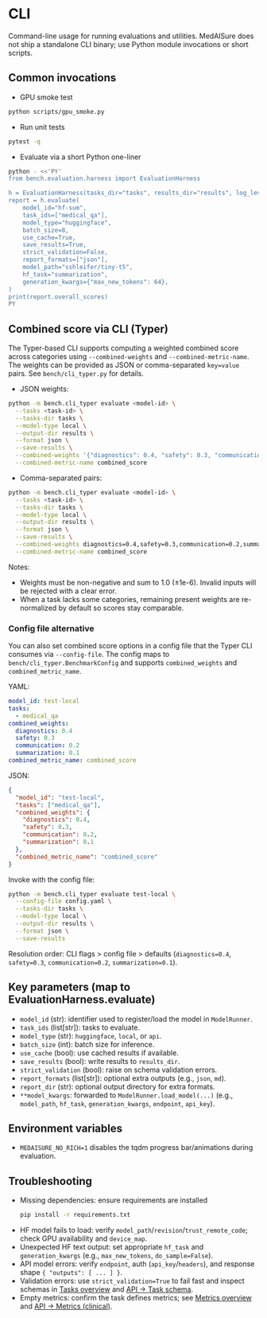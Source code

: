 # CLI

Command-line usage for running evaluations and utilities. MedAISure does not ship a standalone CLI binary; use Python module invocations or short scripts.

## Common invocations

- GPU smoke test
```bash
python scripts/gpu_smoke.py
```

- Run unit tests
```bash
pytest -q
```

- Evaluate via a short Python one-liner
```bash
python - <<'PY'
from bench.evaluation.harness import EvaluationHarness

h = EvaluationHarness(tasks_dir="tasks", results_dir="results", log_level="INFO")
report = h.evaluate(
    model_id="hf-sum",
    task_ids=["medical_qa"],
    model_type="huggingface",
    batch_size=8,
    use_cache=True,
    save_results=True,
    strict_validation=False,
    report_formats=["json"],
    model_path="sshleifer/tiny-t5",
    hf_task="summarization",
    generation_kwargs={"max_new_tokens": 64},
)
print(report.overall_scores)
PY
```

## Combined score via CLI (Typer)

The Typer-based CLI supports computing a weighted combined score across categories using `--combined-weights` and `--combined-metric-name`. The weights can be provided as JSON or comma-separated `key=value` pairs. See `bench/cli_typer.py` for details.

- JSON weights:
```bash
python -m bench.cli_typer evaluate <model-id> \
  --tasks <task-id> \
  --tasks-dir tasks \
  --model-type local \
  --output-dir results \
  --format json \
  --save-results \
  --combined-weights '{"diagnostics": 0.4, "safety": 0.3, "communication": 0.2, "summarization": 0.1}' \
  --combined-metric-name combined_score
```

- Comma-separated pairs:
```bash
python -m bench.cli_typer evaluate <model-id> \
  --tasks <task-id> \
  --tasks-dir tasks \
  --model-type local \
  --output-dir results \
  --format json \
  --save-results \
  --combined-weights diagnostics=0.4,safety=0.3,communication=0.2,summarization=0.1 \
  --combined-metric-name combined_score
```

Notes:
- Weights must be non-negative and sum to 1.0 (±1e-6). Invalid inputs will be rejected with a clear error.
- When a task lacks some categories, remaining present weights are re-normalized by default so scores stay comparable.

### Config file alternative

You can also set combined score options in a config file that the Typer CLI consumes via `--config-file`. The config maps to `bench/cli_typer.BenchmarkConfig` and supports `combined_weights` and `combined_metric_name`.

YAML:

```yaml
model_id: test-local
tasks:
  - medical_qa
combined_weights:
  diagnostics: 0.4
  safety: 0.3
  communication: 0.2
  summarization: 0.1
combined_metric_name: combined_score
```

JSON:

```json
{
  "model_id": "test-local",
  "tasks": ["medical_qa"],
  "combined_weights": {
    "diagnostics": 0.4,
    "safety": 0.3,
    "communication": 0.2,
    "summarization": 0.1
  },
  "combined_metric_name": "combined_score"
}
```

Invoke with the config file:

```bash
python -m bench.cli_typer evaluate test-local \
  --config-file config.yaml \
  --tasks-dir tasks \
  --model-type local \
  --output-dir results \
  --format json \
  --save-results
```

Resolution order: CLI flags > config file > defaults (`diagnostics=0.4`, `safety=0.3`, `communication=0.2`, `summarization=0.1`).

## Key parameters (map to EvaluationHarness.evaluate)

- `model_id` (str): identifier used to register/load the model in `ModelRunner`.
- `task_ids` (list[str]): tasks to evaluate.
- `model_type` (str): `huggingface`, `local`, or `api`.
- `batch_size` (int): batch size for inference.
- `use_cache` (bool): use cached results if available.
- `save_results` (bool): write results to `results_dir`.
- `strict_validation` (bool): raise on schema validation errors.
- `report_formats` (list[str]): optional extra outputs (e.g., `json`, `md`).
- `report_dir` (str): optional output directory for extra formats.
- `**model_kwargs`: forwarded to `ModelRunner.load_model(...)` (e.g., `model_path`, `hf_task`, `generation_kwargs`, `endpoint`, `api_key`).

## Environment variables

- `MEDAISURE_NO_RICH=1` disables the tqdm progress bar/animations during evaluation.

## Troubleshooting

- Missing dependencies: ensure requirements are installed
  ```bash
  pip install -r requirements.txt
  ```
- HF model fails to load: verify `model_path`/`revision`/`trust_remote_code`; check GPU availability and `device_map`.
- Unexpected HF text output: set appropriate `hf_task` and `generation_kwargs` (e.g., `max_new_tokens`, `do_sample=False`).
- API model errors: verify `endpoint`, auth (`api_key`/`headers`), and response shape `{ "outputs": [ ... ] }`.
- Validation errors: use `strict_validation=True` to fail fast and inspect schemas in [Tasks overview](../tasks/overview.md) and [API → Task schema](../api/reference.md#task-schema).
- Empty metrics: confirm the task defines metrics; see [Metrics overview](../metrics/overview.md) and [API → Metrics (clinical)](../api/reference.md#metrics-clinical).
